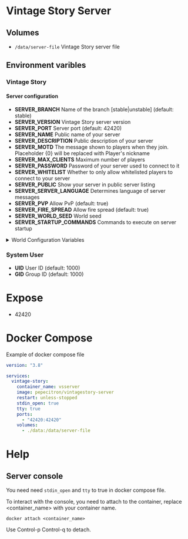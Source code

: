# Vintage Story Server

## Volumes

- `/data/server-file` Vintage Story server file

## Environment varibles

### Vintage Story

#### Server configuration

- **SERVER_BRANCH** Name of the branch [stable|unstable] (default: stable)
- **SERVER_VERSION** Vintage Story server version
- **SERVER_PORT** Server port (default: 42420)
- **SERVER_NAME** Public name of your server
- **SERVER_DESCRIPTION** Public description of your server
- **SERVER_MOTD** The message shown to players when they join. Placeholder {0} will be replaced with Player's nickname
- **SERVER_MAX_CLIENTS** Maximum number of players
- **SERVER_PASSWORD** Password of your server used to connect to it
- **SERVER_WHITELIST** Whether to only allow whitelisted players to connect to your server
- **SERVER_PUBLIC** Show your server in public server listing
- **SERVER_SERVER_LANGUAGE** Determines language of server messages
- **SERVER_PVP** Allow PvP (default: true)
- **SERVER_FIRE_SPREAD** Allow fire spread (default: true)
- **SERVER_WORLD_SEED** World seed
- **SERVER_STARTUP_COMMANDS** Commands to execute on server startup

<details>
    <summary>World Configuration Variables</summary>

- **WORLDCONFIG_WORLD_CLIMATE** [realistic|patchy] (default: realistic)
- **WORLDCONFIG_GAMEMODE** [survival|creative] (default: survival)
- **WORLDCONFIG_TEMPORAL_STABILITY** [true|false] (default: true)
- **WORLDCONFIG_TEMPORAL_STORMS** [off|veryrare|rare|sometimes|often|veryoften] (default: sometimes)
- **WORLDCONFIG_GRACE_TIMER** [number] (default: 0)
- **WORLDCONFIG_MICROBLOCK_CHISELING** [off|stonewood|all] (default: stonewood)
- **WORLDCONFIG_POLAR_EQUATOR_DISTANCE**  (default: 100000)
- **WORLDCONFIG_LUNG_CAPACITY** [number] (default: 40000)
- **WORLDCONFIG_HARSH_WINTERS** [true|false] (default: true)
- **WORLDCONFIG_DAYS_PER_MONTH** [1-9] (default: 9)
- **WORLDCONFIG_SAPLING_GROWTH_RATE** [0.1-20] (default: 2)
- **WORLDCONFIG_PROPICK_NODE_SEARCH_RADIUS** [0-12] (default: 6)
- **WORLDCONFIG_ALLOW_UNDERGROUND_FARMING** [true|false] (default: false)
- **WORLDCONFIG_TEMPORAL_GEAR_RESPAWN_USES** [-1 .. 9999] (default: 20)
- **WORLDCONFIG_TEMPORAL_STORM_SLEEPING** [0|1] (default: 0)
- **WORLDCONFIG_STARTING_CLIMATE** [icy|cool|temperate|warm|hot] (default: temperate)
- **WORLDCONFIG_SPAWN_RADIUS** [number] (default: 50)
- **WORLDCONFIG_DEATH_PUNISHMENT** [drop|keep] (default: drop)
- **WORLDCONFIG_SEASONS** [enabled|spring] (default: enabled)
- **WORLDCONFIG_PLAYER_LIVES** [-1 .. 99] (default: -1)
- **WORLDCONFIG_BLOCK_GRAVITY** [sandgravel|sandgravelsoil] (default: sandgravel)
- **WORLDCONFIG_BODY_TEMPERATURE_RESISTANCE** [-40 .. 40] (default: 0)
- **WORLDCONFIG_CREATURE_HOSTILITY** [aggressive|passive|off] (default: aggressive)
- **WORLDCONFIG_CREATURE_STRENGTH** [0-99] (default: 1)
- **WORLDCONFIG_PLAYER_HEALTH_POINTS** [1-999] (default: 15)
- **WORLDCONFIG_PLAYER_HUNGER_SPEED** [0-10] (default: 1)
- **WORLDCONFIG_PLAYER_MOVE_SPEED** [0-10] (default: 1.5)
- **WORLDCONFIG_FOOD_SPOIL_SPEED** [0-10] (default: 1)
- **WORLDCONFIG_TOOL_DURABILITY** [0-99] (default: 1)
- **WORLDCONFIG_TOOL_MINING_SPEED** [0-99] (default: 1)
- **WORLDCONFIG_GLOBAL_DEPOSIT_SPAWN_RATE** [0.1-5] (default: 1)
- **WORLDCONFIG_ALLOW_COORDINATE_HUD** [true|false] (default: true)
- **WORLDCONFIG_ALLOW_MAP** [true|false] (default: true)
- **WORLDCONFIG_LORE_CONTENT** [true|false] (default: true)
- **WORLDCONFIG_TEMPSTORM_DURATION_MUL** [number] (default: 1)
- **WORLDCONFIG_TEMPORAL_RIFTS** [off|invisible|visible] (default: visible)
- **WORLDCONFIG_LANDCOVER** [0-1] (default: 1)
- **WORLDCONFIG_OCEANSCALE** [0-1] (default: 1)
- **WORLDCONFIG_UPHEAVEL_COMMONNESS** [0-1] (default: 0.3)
- **WORLDCONFIG_GEOLOGIC_ACTIVITY** [0|0.05|0.1|0.2|0.4] (default: 0.05)
- **WORLDCONFIG_LANDFORM_SCALE** [0.5-1.5] (default: 1.0)
- **WORLDCONFIG_WORLD_EDGE** [blocked|traversable] (default: traversable)
- **WORLDCONFIG_GLOBAL_TEMPERATURE** [0-5] (default: 1)
- **WORLDCONFIG_GLOBAL_PRECIPITATION** [0-5] (default: 1)
- **WORLDCONFIG_GLOBAL_FORESTATION** [-1 .. 1] (default: 0)
- **WORLDCONFIG_SURFACE_COPPER_DEPOSITS** [0-5]  (default: 0.12)
- **WORLDCONFIG_SURFACE_TIN_DEPOSITS** [0-5] (default: 0.007)
- **WORLDCONFIG_SNOW_ACCUM** [true|false] (default: true)
- **WORLDCONFIG_ALLOW_LAND_CLAIMING** [true|false] (default: true)
- **WORLDCONFIG_CLASS_EXCLUSIVE_RECIPES** [true|false] (default: true)
- **WORLDCONFIG_AUCTION_HOUSE** [true|false] (default: true)

</details>

### System User

- **UID** User ID (default: 1000)
- **GID** Group ID (default: 1000)

# Expose

- 42420

# Docker Compose

Example of docker compose file

```yaml
version: "3.8"

services:
  vintage-story:
    container_name: vsserver
    image: pepecitron/vintagestory-server
    restart: unless-stopped
    stdin_open: true
    tty: true
    ports:
      - "42420:42420"
    volumes:
      - ./data:/data/server-file
```

# Help

## Server console

You need need `stdin_open` and `tty` to true in docker compose file.

To interact with the console, you need to attach to the container, replace <container_name> with your container name.

``docker attach <container_name>``

Use Control-p Control-q to detach.
